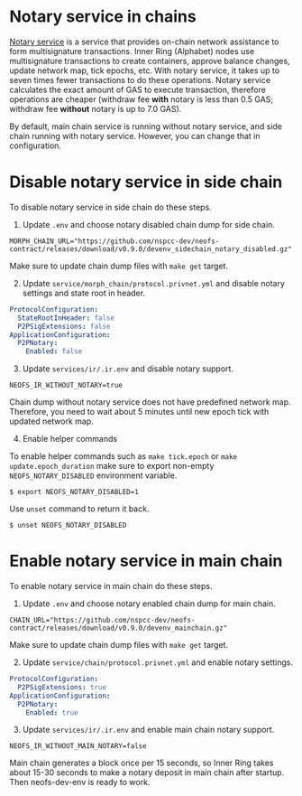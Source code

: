 # Notary service in chains

[Notary service](https://github.com/neo-project/neo/issues/1573#issuecomment-704874472)
is a service that provides on-chain network assistance to form multisignature 
transactions. Inner Ring (Alphabet) nodes use multisignature transactions to
create containers, approve balance changes, update network map, tick epochs, 
etc. With notary service, it takes up to seven times fewer transactions 
to do these operations. Notary service calculates the exact amount of GAS 
to execute transaction, therefore operations are cheaper (withdraw fee **with**
notary is less than 0.5 GAS; withdraw fee **without** notary is up to 7.0 GAS). 

By default, main chain service is running without notary service, and side chain
running with notary service. However, you can change that in configuration.

# Disable notary service in side chain

To disable notary service in side chain do these steps.

1. Update `.env` and choose notary disabled chain dump for side chain.

```
MORPH_CHAIN_URL="https://github.com/nspcc-dev/neofs-contract/releases/download/v0.9.0/devenv_sidechain_notary_disabled.gz"
```

Make sure to update chain dump files with `make get` target.

2. Update `service/morph_chain/protocol.privnet.yml` and disable notary settings
and state root in header.
   
```yaml
ProtocolConfiguration:
  StateRootInHeader: false
  P2PSigExtensions: false
ApplicationConfiguration:
  P2PNotary:
    Enabled: false
```

3. Update `services/ir/.ir.env` and disable notary support.
```
NEOFS_IR_WITHOUT_NOTARY=true
```

Chain dump without notary service does not have predefined network map.
Therefore, you need to wait about 5 minutes until new epoch tick with updated
network map.


4. Enable helper commands

To enable helper commands such as `make tick.epoch` or `make update.epoch_duration`
make sure to export non-empty `NEOFS_NOTARY_DISABLED` environment variable. 
```
$ export NEOFS_NOTARY_DISABLED=1
```

Use `unset` command to return it back.
```
$ unset NEOFS_NOTARY_DISABLED
```

# Enable notary service in main chain

To enable notary service in main chain do these steps.

1. Update `.env` and choose notary enabled chain dump for main chain.

```
CHAIN_URL="https://github.com/nspcc-dev/neofs-contract/releases/download/v0.9.0/devenv_mainchain.gz"
```

Make sure to update chain dump files with `make get` target.

2. Update `service/chain/protocol.privnet.yml` and enable notary settings.

```yaml
ProtocolConfiguration:
  P2PSigExtensions: true
ApplicationConfiguration:
  P2PNotary:
    Enabled: true
```

3. Update `services/ir/.ir.env` and enable main chain notary support.
```
NEOFS_IR_WITHOUT_MAIN_NOTARY=false
```

Main chain generates a block once per 15 seconds, so Inner Ring takes about 
15-30 seconds to make a notary deposit in main chain after startup. Then 
neofs-dev-env is ready to work.
